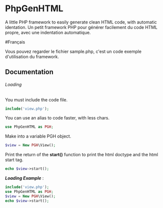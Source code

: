 # PhpGenHTML
A little PHP framework to easily generate clean HTML code, with automatic identation.
Un petit framework PHP pour générer facilement du code HTML propre, avec une indentation automatique.








#Français

Vous pouvez regarder le fichier sample.php, c'est un code exemple d'utilisation du framework.



















## Documentation
###### Loading
You must include the code file.
```php
include('view.php');
```
You can use an alias to code faster, with less chars.
```php
use PhpGenHTML as PGH;
```
Make into a variable PGH object.
```php
$view = New PGH\View();
```
Print the return of the **start()** function to print the html doctype and the html start tag.
```php
echo $view->start();
```

**_Loading Example_** :
```php
include('view.php');
use PhpGenHTML as PGH;
$view = New PGH\View();
echo $view->start();
```
